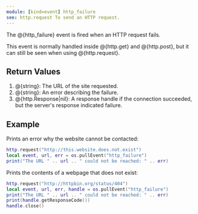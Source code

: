 ```yaml
---
module: [kind=event] http_failure
see: http.request To send an HTTP request.
---
```


The @{http_failure} event is fired when an HTTP request fails.

This event is normally handled inside @{http.get} and @{http.post}, but it can still be seen when using @{http.request}.

## Return Values
1. @{string}: The URL of the site requested.
2. @{string}: An error describing the failure.
3. @{http.Response|nil}: A response handle if the connection succeeded, but the server's response indicated failure.

## Example
Prints an error why the website cannot be contacted:
```lua
http.request("http://this.website.does.not.exist")
local event, url, err = os.pullEvent("http_failure")
print("The URL " .. url .. " could not be reached: " .. err)
```

Prints the contents of a webpage that does not exist:
```lua
http.request("http://httpbin.org/status/404")
local event, url, err, handle = os.pullEvent("http_failure")
print("The URL " .. url .. " could not be reached: " .. err)
print(handle.getResponseCode())
handle.close()
```
